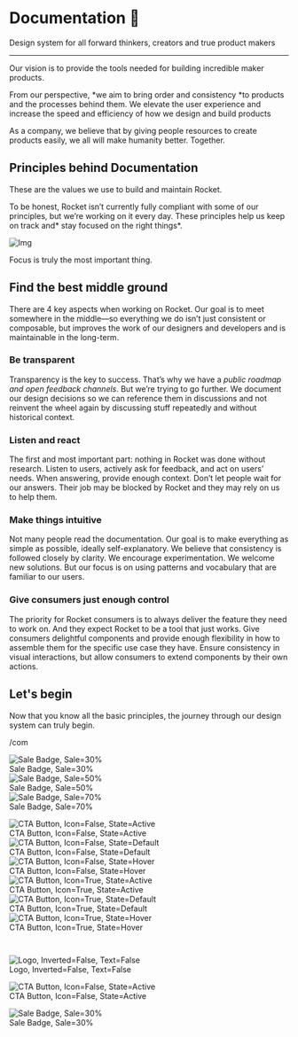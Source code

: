 
# Documentation 🚀

Design system for all forward thinkers, creators and true product makers

---

Our vision is to provide the tools needed for building incredible maker products.

From our perspective, *we aim to bring order and consistency *to products and the processes behind them. We elevate the user experience and increase the speed and efficiency of how we design and build products

As a company, we believe that by giving people resources to create products easily, we all will make humanity better. Together.

## Principles behind Documentation

These are the values we use to build and maintain Rocket.

To be honest, Rocket isn’t currently fully compliant with some of our principles, but we’re working on it every day. These principles help us keep on track and* stay focused on the right things*.

![Img](https://studio-assets.supernova.io/design-systems/14533/9289758a-6300-472a-bbc6-a57098081abf.jpeg)

Focus is truly the most important thing.

## Find the best middle ground

There are 4 key aspects when working on Rocket. Our goal is to meet somewhere in the middle—so everything we do isn’t just consistent or composable, but improves the work of our designers and developers and is maintainable in the long-term.

### Be transparent

Transparency is the key to success. That’s why we have a *public roadmap and open feedback channels*. But we’re trying to go further. We document our design decisions so we can reference them in discussions and not reinvent the wheel again by discussing stuff repeatedly and without historical context.

### Listen and react

The first and most important part: nothing in Rocket was done without research. Listen to users, actively ask for feedback, and act on users’ needs. When answering, provide enough context. Don’t let people wait for our answers. Their job may be blocked by Rocket and they may rely on us to help them.

### Make things intuitive

Not many people read the documentation. Our goal is to make everything as simple as possible, ideally self-explanatory. We believe that consistency is followed closely by clarity. We encourage experimentation. We welcome new solutions. But our focus is on using patterns and vocabulary that are familiar to our users.

### Give consumers just enough control

The priority for Rocket consumers is to always deliver the feature they need to work on. And they expect Rocket to be a tool that just works. Give consumers delightful components and provide enough flexibility in how to assemble them for the specific use case they have. Ensure consistency in visual interactions, but allow consumers to extend components by their own actions.

## Let's begin

Now that you know all the basic principles, the journey through our design system can truly begin.

/com

  
![Sale Badge, Sale=30%](https://studio-assets.supernova.io/design-systems/14533/797c5ab2-8f60-4597-a61c-ab25db87a3e0.png)  
Sale Badge, Sale=30%  
![Sale Badge, Sale=50%](https://studio-assets.supernova.io/design-systems/14533/94d5a669-9fb3-4ca4-b4eb-21603c668099.png)  
Sale Badge, Sale=50%  
![Sale Badge, Sale=70%](https://studio-assets.supernova.io/design-systems/14533/4d55e9fe-a37d-4fa6-91e0-725727a9b692.png)  
Sale Badge, Sale=70%  


  
![CTA Button, Icon=False, State=Active](https://studio-assets.supernova.io/design-systems/14533/bc8bd5b0-4b9c-4fd1-a2e0-e946ff84b392.png)  
CTA Button, Icon=False, State=Active  
![CTA Button, Icon=False, State=Default](https://studio-assets.supernova.io/design-systems/14533/7da8c2ac-6007-438b-b1b2-2399825ac542.png)  
CTA Button, Icon=False, State=Default  
![CTA Button, Icon=False, State=Hover](https://studio-assets.supernova.io/design-systems/14533/367b4b03-5a87-4cc5-b8f2-18a9ada98816.png)  
CTA Button, Icon=False, State=Hover  
![CTA Button, Icon=True, State=Active](https://studio-assets.supernova.io/design-systems/14533/c5380167-fc91-450f-85b2-283cef2a1adf.png)  
CTA Button, Icon=True, State=Active  
![CTA Button, Icon=True, State=Default](https://studio-assets.supernova.io/design-systems/14533/db4e3dfd-c09d-4473-9f65-1dbf277dcb0a.png)  
CTA Button, Icon=True, State=Default  
![CTA Button, Icon=True, State=Hover](https://studio-assets.supernova.io/design-systems/14533/d403e132-c3ac-46d4-8037-bc0532e09d92.png)  
CTA Button, Icon=True, State=Hover  


```javascript  
  
```

  
![Logo, Inverted=False, Text=False](https://studio-assets.supernova.io/design-systems/14533/836634b1-9787-4c09-983f-753f260a5d60.png)  
Logo, Inverted=False, Text=False  


  
  


  
![CTA Button, Icon=False, State=Active](https://studio-assets.supernova.io/design-systems/14533/bc8bd5b0-4b9c-4fd1-a2e0-e946ff84b392.png)  
CTA Button, Icon=False, State=Active  


  
![Sale Badge, Sale=30%](https://studio-assets.supernova.io/design-systems/14533/797c5ab2-8f60-4597-a61c-ab25db87a3e0.png)  
Sale Badge, Sale=30%  
